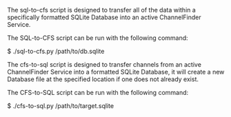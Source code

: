 The sql-to-cfs script is designed to transfer all of the data within a specifically formatted SQLite Database into
an active ChannelFinder Service.

The SQL-to-CFS script can be run with the following command:

$ ./sql-to-cfs.py /path/to/db.sqlite


The cfs-to-sql script is designed to transfer channels from an active ChannelFinder Service into a formatted SQLite
Database, it will create a new Database file at the specified location if one does not already exist.

The CFS-to-SQL script can be run with the following command:

$ ./cfs-to-sql.py /path/to/target.sqlite
